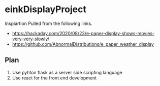 # einkDisplayProject

Inspiartion Pulled from the following links.
- https://hackaday.com/2020/08/23/e-paper-display-shows-movies-very-very-slowly/
- https://github.com/AbnormalDistributions/e_paper_weather_display


## Plan
1. Use pyhton flask as a server side scripting language
2. Use react for the front end development


